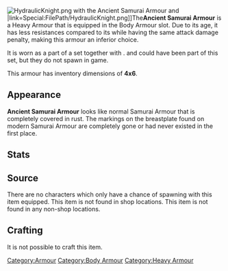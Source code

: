 ![](HydraulicKnight.png "HydraulicKnight.png") with the Ancient Samurai
Armour and [](Ancient_Samurai_Legplates.md)\|link=Special:FilePath/HydraulicKnight.png\]\]The**Ancient
Samurai Armour** is a Heavy Armour that is equipped in the Body Armour
slot. Due to its age, it has less resistances compared to its [](Samurai_Armour.md) while having the same attack damage
penalty, making this armour an inferior choice.

It is worn as a part of a set together with [](Ancient_Samurai_Legplates.md). [](Ancient_Samurai_Helmet.md) and [](Ancient_Samurai_Boots.md) could have been part of this
set, but they do not spawn in game.

This armour has inventory dimensions of **4x6**.

## Appearance

**Ancient Samurai Armour** looks like normal Samurai Armour that is
completely covered in rust. The markings on the breastplate found on
modern Samurai Armour are completely gone or had never existed in the
first place.

## Stats

## Source

There are no characters which only have a chance of spawning with this
item equipped. This item is not found in shop locations. This item is
not found in any non-shop locations.

## Crafting

It is not possible to craft this item.

[Category:Armour](Category:Armour "wikilink") [Category:Body
Armour](Category:Body_Armour "wikilink") [Category:Heavy
Armour](Category:Heavy_Armour "wikilink")